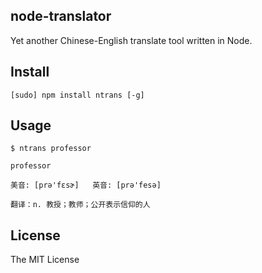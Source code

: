 node-translator
---

Yet another Chinese-English translate tool written in Node.

## Install

```
[sudo] npm install ntrans [-g]
```

## Usage

```
$ ntrans professor

professor

美音: [prə'fɛsɚ]   英音: [prə'fesə]

翻译：n. 教授；教师；公开表示信仰的人
```

## License

The MIT License

